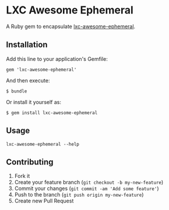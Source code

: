# LXC Awesome Ephemeral

A Ruby gem to encapsulate [lxc-awesome-ephemeral](https://github.com/hw-cookbooks/lxc/blob/master/files/default/lxc-awesome-ephemeral).

## Installation

Add this line to your application's Gemfile:

    gem 'lxc-awesome-ephemeral'

And then execute:

    $ bundle

Or install it yourself as:

    $ gem install lxc-awesome-ephemeral

## Usage

`lxc-awesome-ephemeral --help`

## Contributing

1. Fork it
2. Create your feature branch (`git checkout -b my-new-feature`)
3. Commit your changes (`git commit -am 'Add some feature'`)
4. Push to the branch (`git push origin my-new-feature`)
5. Create new Pull Request
